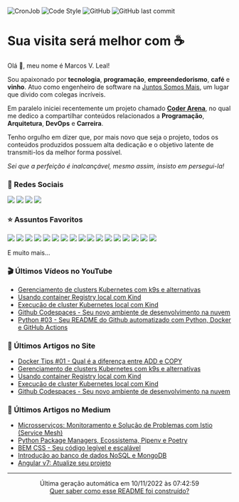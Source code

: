 ![CronJob](https://github.com/marcosleal-prd/marcosleal-prd/workflows/CronJob/badge.svg) ![Code Style](https://github.com/marcosleal-prd/marcosleal-prd/workflows/Code%20Style/badge.svg) ![GitHub](https://img.shields.io/github/license/marcosleal-prd/marcosleal-prd) ![GitHub last commit](https://img.shields.io/github/last-commit/marcosleal-prd/marcosleal-prd)

# Sua visita será melhor com :coffee:

Olá :wave:, meu nome é Marcos V. Leal!

Sou apaixonado por **tecnologia**, **programação**, **empreendedorismo**, **café** e **vinho**. Atuo como engenheiro de software na [Juntos Somos Mais](https://www.juntossomosmais.com.br/), um lugar que divido com colegas incríveis.

Em paralelo iniciei recentemente um projeto chamado [**Coder Arena**](https://coderarena.com.br), no qual me dedico a compartilhar conteúdos relacionados a **Programação**, **Arquitetura**, **DevOps** e **Carreira**.

Tenho orgulho em dizer que, por mais novo que seja o projeto, todos os conteúdos produzidos possuem alta dedicação e o objetivo latente de transmiti-los da melhor forma possível.

*Sei que a perfeição é inalcançável, mesmo assim, insisto em persegui-la!*

### :link: Redes Sociais

<a href="https://youtube.com/channel/UC9ljALQ1KcfatYfoo_MqSgQ?sub_confirmation=1" target="_blank">
<img src="https://img.shields.io/badge/YouTube%20-%23FF0000.svg?&style=for-the-badge&logo=YouTube&logoColor=white"/></a>
<a href="https://www.instagram.com/coderarena/" target="_blank">
<img src="https://img.shields.io/badge/Instagram%20-%23E4405F.svg?&style=for-the-badge&logo=Instagram&logoColor=white"/></a>
<a href="https://twitter.com/marcosleal_prd" target="_blank">
<img src="https://img.shields.io/badge/Twitter%20-%231DA1F2.svg?&style=for-the-badge&logo=Twitter&logoColor=white"/></a>
<a href="https://www.linkedin.com/in/marcosleal-prd/" target="_blank">
<img src="https://img.shields.io/badge/linkedin%20-%230077B5.svg?&style=for-the-badge&logo=linkedin&logoColor=white"/></a>

### :star: Assuntos Favoritos

<img src="https://img.shields.io/badge/node.js%20-%2343853D.svg?&style=for-the-badge&logo=node.js&logoColor=white"/> <img src="https://img.shields.io/badge/javascript%20-%23323330.svg?&style=for-the-badge&logo=javascript&logoColor=%23F7DF1E"/> <img src="https://img.shields.io/badge/typescript%20-%23007ACC.svg?&style=for-the-badge&logo=typescript&logoColor=white"/> <img src="https://img.shields.io/badge/html5%20-%23E34F26.svg?&style=for-the-badge&logo=html5&logoColor=white"/> <img src="https://img.shields.io/badge/css3%20-%231572B6.svg?&style=for-the-badge&logo=css3&logoColor=white"/> <img src="https://img.shields.io/badge/python%20-%2314354C.svg?&style=for-the-badge&logo=python&logoColor=white"/> <img src="https://img.shields.io/badge/markdown-%23000000.svg?&style=for-the-badge&logo=markdown&logoColor=white"/> <img src="https://img.shields.io/badge/express.js%20-%23404d59.svg?&style=for-the-badge"/> <img src="https://img.shields.io/badge/django%20-%23092E20.svg?&style=for-the-badge&logo=django&logoColor=white"/> <img src="https://img.shields.io/badge/nestjs%20-%23E0234E.svg?&style=for-the-badge&logo=nestjs&logoColor=white" /> <img src="https://img.shields.io/badge/git%20-%23F05033.svg?&style=for-the-badge&logo=git&logoColor=white"/> <img src="https://img.shields.io/badge/AWS%20-%23FF9900.svg?&style=for-the-badge&logo=amazon-aws&logoColor=white"/> <img src ="https://img.shields.io/badge/postgres-%23316192.svg?&style=for-the-badge&logo=postgresql&logoColor=white"/> <img src ="https://img.shields.io/badge/MongoDB-%234ea94b.svg?&style=for-the-badge&logo=mongodb&logoColor=white"/> <img src="https://img.shields.io/badge/github%20actions%20-%232671E5.svg?&style=for-the-badge&logo=github%20actions&logoColor=white"/> <img src="https://img.shields.io/badge/docker%20-%230db7ed.svg?&style=for-the-badge&logo=docker&logoColor=white"/> <img src="https://img.shields.io/badge/kubernetes%20-%23326ce5.svg?&style=for-the-badge&logo=kubernetes&logoColor=white"/>

E muito mais...

### :clapper: Últimos Vídeos no YouTube

- [Gerenciamento de clusters Kubernetes com k9s e alternativas](https://www.youtube.com/watch?v=DPVg0LwkCA4)
- [Usando container Registry local com Kind](https://www.youtube.com/watch?v=ihZWicVcikg)
- [Execução de cluster Kubernetes local com Kind](https://www.youtube.com/watch?v=NEo36iGB6Mw)
- [Github Codespaces - Seu novo ambiente de desenvolvimento na nuvem](https://www.youtube.com/watch?v=7PZxNOt_0oU)
- [Python #03 - Seu README do Github automatizado com Python, Docker e GitHub Actions](https://www.youtube.com/watch?v=B0RhE-5opv4)

### :page_facing_up: Últimos Artigos no Site

- [Docker Tips #01 - Qual é a diferença entre ADD e COPY](https://coderarena.com.br/coderarena.com.br/posts/docker-tips-01-qual-e-a-diferenca-entre-add-e-copy/)
- [Gerenciamento de clusters Kubernetes com k9s e alternativas](https://coderarena.com.br/coderarena.com.br/posts/gerenciamento-de-clusters-kubernetes-com-k9s-e-alternativas/)
- [Usando container Registry local com Kind](https://coderarena.com.br/coderarena.com.br/posts/usando-container-registry-local-com-kind/)
- [Execução de cluster Kubernetes local com Kind](https://coderarena.com.br/coderarena.com.br/posts/execução-de-cluster-kubernetes-local-com-kind/)
- [Github Codespaces - Seu novo ambiente de desenvolvimento na nuvem](https://coderarena.com.br/coderarena.com.br/posts/github-codespaces-seu-novo-ambiente-de-desenvolvimento-na-nuvem/)

### :scroll: Últimos Artigos no Medium

- [Microsserviços: Monitoramento e Solução de Problemas com Istio (Service Mesh)](https://medium.com/juntos-somos-mais/microsservi%C3%A7os-monitoramento-e-solu%C3%A7%C3%A3o-de-problemas-com-istio-service-mesh-4590632df205?source=rss-36acaa566b36------2)
- [Python Package Managers, Ecossistema, Pipenv e Poetry](https://medium.com/juntos-somos-mais/python-package-managers-ecossistema-pipenv-e-poetry-1967fae56d26?source=rss-36acaa566b36------2)
- [BEM CSS - Seu código legível e escalável](https://medium.com/@marcosleal.prd/bem-css-seu-c%C3%B3digo-leg%C3%ADvel-e-escal%C3%A1vel-10f5ab25845a?source=rss-36acaa566b36------2)
- [Introdução ao banco de dados NoSQL e MongoDB](https://medium.com/@marcosleal.prd/introdu%C3%A7%C3%A3o-ao-banco-de-dados-nosql-e-mongodb-f217b4b75d6a?source=rss-36acaa566b36------2)
- [Angular v7: Atualize seu projeto](https://medium.com/@marcosleal.prd/angular-v7-atualize-seu-projeto-46615558925a?source=rss-36acaa566b36------2)

<hr>
<div align="center">
    Última geração automática em 10/11/2022 às 07:42:59
    <br>
    <a href="https://youtu.be/B0RhE-5opv4" target="_blank">
        Quer saber como esse README foi construído?
    </a>
</div>
